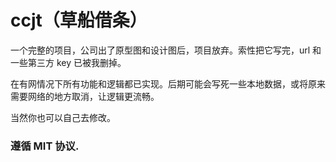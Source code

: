 # ccjt（草船借条）
一个完整的项目，公司出了原型图和设计图后，项目放弃。索性把它写完，url 和一些第三方 key 已被我删掉。
 
在有网情况下所有功能和逻辑都已实现。后期可能会写死一些本地数据，或将原来需要网络的地方取消，让逻辑更流畅。
 
当然你也可以自己去修改。

### 遵循 MIT 协议.


